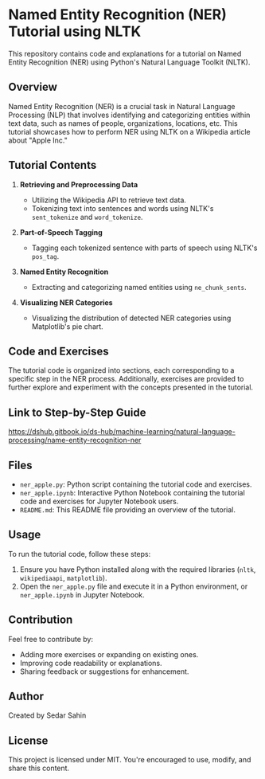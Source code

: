 # Named Entity Recognition (NER) Tutorial using NLTK

This repository contains code and explanations for a tutorial on Named Entity Recognition (NER) using Python's Natural Language Toolkit (NLTK).

## Overview

Named Entity Recognition (NER) is a crucial task in Natural Language Processing (NLP) that involves identifying and categorizing entities within 
text data, such as names of people, organizations, locations, etc. This tutorial showcases how to perform NER using NLTK on a Wikipedia article about "Apple Inc."

## Tutorial Contents

1. **Retrieving and Preprocessing Data**
   - Utilizing the Wikipedia API to retrieve text data.
   - Tokenizing text into sentences and words using NLTK's `sent_tokenize` and `word_tokenize`.

2. **Part-of-Speech Tagging**
   - Tagging each tokenized sentence with parts of speech using NLTK's `pos_tag`.

3. **Named Entity Recognition**
   - Extracting and categorizing named entities using `ne_chunk_sents`.

4. **Visualizing NER Categories**
   - Visualizing the distribution of detected NER categories using Matplotlib's pie chart.

## Code and Exercises

The tutorial code is organized into sections, each corresponding to a specific step in the NER process. 
Additionally, exercises are provided to further explore and experiment with the concepts presented in the tutorial.

## Link to Step-by-Step Guide

https://dshub.gitbook.io/ds-hub/machine-learning/natural-language-processing/name-entity-recognition-ner


## Files

- `ner_apple.py`: Python script containing the tutorial code and exercises.
- `ner_apple.ipynb`: Interactive Python Notebook containing the tutorial code and exercises for Jupyter Notebook users.
- `README.md`: This README file providing an overview of the tutorial.

## Usage

To run the tutorial code, follow these steps:

1. Ensure you have Python installed along with the required libraries (`nltk`, `wikipediaapi`, `matplotlib`).
2. Open the `ner_apple.py` file and execute it in a Python environment, or `ner_apple.ipynb` in Jupyter Notebook.


## Contribution

Feel free to contribute by:
- Adding more exercises or expanding on existing ones.
- Improving code readability or explanations.
- Sharing feedback or suggestions for enhancement.

## Author

Created by Sedar Sahin

## License

This project is licensed under MIT. You're encouraged to use, modify, and share this content.
